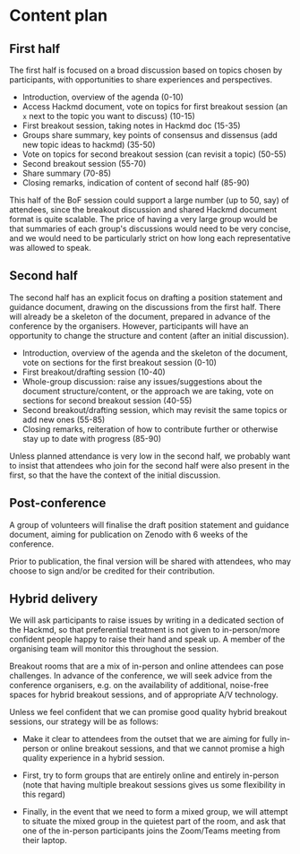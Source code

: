 # Content plan

## First half

The first half is focused on a broad discussion based on topics chosen by participants, with opportunities to share experiences and perspectives.

- Introduction, overview of the agenda (0-10)
- Access Hackmd document, vote on topics for first breakout session (an `x` next to the topic you want to discuss) (10-15)
- First breakout session, taking notes in Hackmd doc (15-35)
- Groups share summary, key points of consensus and dissensus (add new topic ideas to hackmd) (35-50)
- Vote on topics for second breakout session (can revisit a topic) (50-55)
- Second breakout session (55-70)
- Share summary (70-85)
- Closing remarks, indication of content of second half (85-90)

This half of the BoF session could support a large number (up to 50, say) of attendees, since the breakout discussion and shared Hackmd document format is quite scalable.
The price of having a very large group would be that summaries of each group's discussions would need to be very concise, and we would need to be particularly strict on how long each representative was allowed to speak.

## Second half

The second half has an explicit focus on drafting a position statement and guidance document, drawing on the discussions from the first half.
There will already be a skeleton of the document, prepared in advance of the conference by the organisers.
However, participants will have an opportunity to change the structure and content (after an initial discussion).

- Introduction, overview of the agenda and the skeleton of the document, vote on sections for the first breakout session (0-10)
- First breakout/drafting session (10-40)
- Whole-group discussion: raise any issues/suggestions about the document structure/content, or the approach we are taking, vote on sections for second breakout session (40-55)
- Second breakout/drafting session, which may revisit the same topics or add new ones (55-85)
- Closing remarks, reiteration of how to contribute further or otherwise stay up to date with progress (85-90)

Unless planned attendance is very low in the second half, we probably want to insist that attendees who join for the second half were also present in the first, so that the have the context of the initial discussion.


## Post-conference

A group of volunteers will finalise the draft position statement and guidance document, aiming for publication on Zenodo with 6 weeks of the conference.

Prior to publication, the final version will be shared with attendees, who may choose to sign and/or be credited for their contribution.


## Hybrid delivery

We will ask participants to raise issues by writing in a dedicated section of the Hackmd, so that preferential treatment is not given to in-person/more confident people happy to raise their hand and speak up. A member of the organising team will monitor this throughout the session.

Breakout rooms that are a mix of in-person and online attendees can pose challenges.
In advance of the conference, we will seek advice from the conference organisers, e.g. on the availability of additional, noise-free spaces for hybrid breakout sessions, and of appropriate A/V technology.

Unless we feel confident that we can promise good quality hybrid breakout sessions, our strategy will be as follows:

- Make it clear to attendees from the outset that we are aiming for fully in-person or online breakout sessions, and that we cannot promise a high quality experience in a hybrid session.

- First, try to form groups that are entirely online and entirely in-person (note that having multiple breakout sessions gives us some flexibility in this regard)

- Finally, in the event that we need to form a mixed group, we will attempt to situate the mixed group in the quietest part of the room, and ask that one of the in-person participants joins the Zoom/Teams meeting from their laptop.

